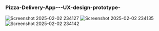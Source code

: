 ### Pizza-Delivery-App---UX-design-prototype-

![Screenshot 2025-02-02 234127](https://github.com/user-attachments/assets/0d222192-b720-4904-8bb9-1d43ace277d6)
![Screenshot 2025-02-02 234135](https://github.com/user-attachments/assets/abe16ec8-69cb-48f9-b4f6-7c76f39cc8c5)
![Screenshot 2025-02-02 234142](https://github.com/user-attachments/assets/adc9bbc1-ae9c-4cee-96da-38eeb8ab3ad8)
